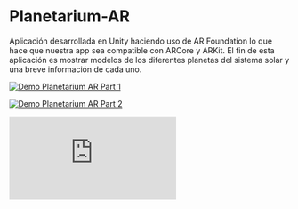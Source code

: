 # Planetarium-AR
Aplicación desarrollada en Unity haciendo uso de AR Foundation lo que hace que nuestra app sea compatible con ARCore y ARKit. El fin de esta aplicación es mostrar modelos de los diferentes planetas del sistema solar y una breve información de cada uno.

[![Demo Planetarium AR Part 1](https://i9.ytimg.com/vi/Z3-QxczSUMM/mq2.jpg?sqp=CLKQvfUF&rs=AOn4CLCj-G4AU9amvVXcVVHNef0yM8GAuQ)](https://youtu.be/Z3-QxczSUMM)

[![Demo Planetarium AR Part 2](https://i9.ytimg.com/vi/CvuvfukpIo4/mq2.jpg?sqp=CIaQvfUF&rs=AOn4CLCTXpf5ETmskkApziGKfL_twrZE1w)](https://youtu.be/CvuvfukpIo4)

<html>
  <body>
    <iframe src="https://youtu.be/CvuvfukpIo4" frameborder="0" allowfullscreen="allowfullscreen"></iframe>
  </body>
</html>
